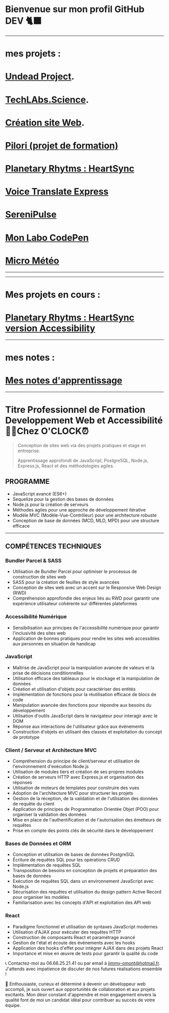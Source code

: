 # Bienvenue sur mon profil GitHub DEV 🐈‍⬛
---
# mes projets :
# [Undead Project](https://community.undead-project.com/).
# [TechLAbs.Science](https://techlabs.science/).
# [Création site Web](https://www.aubinrg.com/).
# [Pilori (projet de formation) ](https://pilori.vercel.app/)
# [Planetary Rhytms : HeartSync](https://planetary-rhytms-heart-sync.vercel.app/)
# [Voice Translate Express ](https://voice-translate-express.vercel.app/)
# [SereniPulse ](https://serenipulse.vercel.app/)
# [Mon Labo CodePen](https://codepen.io/jimmy76)
# [Micro Météo](https://micro-meteo.vercel.app/)
---
---
# Mes projets en cours :

# [Planetary Rhytms : HeartSync version Accessibility](https://github.com/jimmyomont/Planetary-Rhytms-HeartSync-Accessibility)

---
# mes notes : 
# [Mes notes d'apprentissage ](https://github.com/jimmyomont/notes_de_cours_dev)

---


# Titre Professionnel de Formation Developpement Web et Accessibilité 👨‍💻Chez **O'CLOCK**⏰

>Conception de sites web via des projets pratiques et stage en entreprise. 
>
>Apprentissage approfondi de JavaScript, PostgreSQL, Node.js, Express.js, React et des méthodologies agiles.

## PROGRAMME

- JavaScript avancé (ES6+)
- Sequelize pour la gestion des bases de données
- Node.js pour la création de serveurs
- Méthodes agiles pour une approche de développement itérative
- Modèle MVC (Modèle-Vue-Contrôleur) pour une architecture robuste
- Conception de base de données (MCD, MLD, MPD) pour une structure efficace
---
## COMPÉTENCES TECHNIQUES

### Bundler Parcel & SASS
- Utilisation de Bundler Parcel pour optimiser le processus de construction de sites web
- SASS pour la création de feuilles de style avancées
- Conception de sites web avec un accent sur le Responsive Web Design (RWD)
- Compréhension approfondie des enjeux liés au RWD pour garantir une expérience utilisateur cohérente sur différentes plateformes

### Accessibilité Numérique
- Sensibilisation aux principes de l'accessibilité numérique pour garantir l'inclusivité des sites web
- Application de bonnes pratiques pour rendre les sites web accessibles aux personnes en situation de handicap

### JavaScript
- Maîtrise de JavaScript pour la manipulation avancée de valeurs et la prise de décisions conditionnelles
- Utilisation efficace des tableaux pour le stockage et la manipulation de données
- Création et utilisation d'objets pour caractériser des entités
- Implémentation de fonctions pour la réutilisation efficace de blocs de code
- Manipulation avancée des fonctions pour répondre aux besoins du développement
- Utilisation d'outils JavaScript dans le navigateur pour interagir avec le DOM
- Réponse aux interactions de l'utilisateur grâce aux événements
- Construction d'objets en utilisant des classes et exploitation du concept de prototype

### Client / Serveur et Architecture MVC
- Compréhension du principe de client/serveur et utilisation de l'environnement d'exécution Node.js
- Utilisation de modules tiers et création de ses propres modules
- Création de serveurs HTTP avec Express.js et organisation des réponses
- Utilisation de moteurs de templates pour construire des vues
- Adoption de l'architecture MVC pour structurer les projets
- Gestion de la réception, de la validation et de l'utilisation des données de requête du client
- Application de principes de Programmation Orientée Objet (POO) pour organiser la validation des données
- Mise en place de l'authentification et de l'autorisation des émetteurs de requêtes
- Prise en compte des points clés de sécurité dans le développement

### Bases de Données et ORM
- Conception et utilisation de bases de données PostgreSQL
- Écriture de requêtes SQL pour les opérations CRUD
- Implémentation de requêtes SQL
- Transposition de besoins en conception de projets et préparation des bases de données
- Exécution de requêtes SQL dans un environnement JavaScript avec Node.js
- Sécurisation des requêtes et utilisation du design pattern Active Record pour organiser les modèles
- Familiarisation avec les concepts d'API et exploitation des API web

### React
- Paradigme fonctionnel et utilisation de syntaxes JavaScript modernes
- Utilisation d'AJAX pour exécuter des requêtes HTTP
- Construction de composants React et paramétrage avancé
- Gestion de l'état et écoute des événements avec les hooks
- Application des hooks d'effet pour intégrer AJAX dans des projets React
- Importance et mise en œuvre de tests pour garantir la qualité du code


📞 Contactez-moi au 06.66.25.21.41 ou par email à jimmy-omont@hotmail.fr. J'attends avec impatience de discuter de nos futures réalisations ensemble ! 

💬 Enthousiaste, curieux et déterminé à devenir un développeur web accompli, je suis ouvert aux opportunités de collaboration et aux projets excitants. Mon désir constant d'apprendre et mon engagement envers la qualité font de moi un candidat idéal pour contribuer au succès de votre équipe. 
